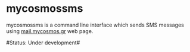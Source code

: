 mycosmossms
===========

mycosmossms is a command line interface which sends SMS messages using [mail.mycosmos.gr](mail.mycosmos.gr) web page.

#Status: Under development#
